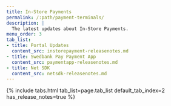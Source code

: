 ```yaml
---
title: In-Store Payments
permalink: /:path/payment-terminals/
description: |
  The latest updates about In-Store Payments.
menu_order: 3
tab_list:
- title: Portal Updates
  content_src: instorepayment-releasenotes.md
- title: Swedbank Pay Payment App
  content_src: paymentapp-releasenotes.md
- title: Net SDK
  content_src: netsdk-releasenotes.md
---
```


{% include tabs.html tab_list=page.tab_list default_tab_index=2 has_release_notes=true %}

